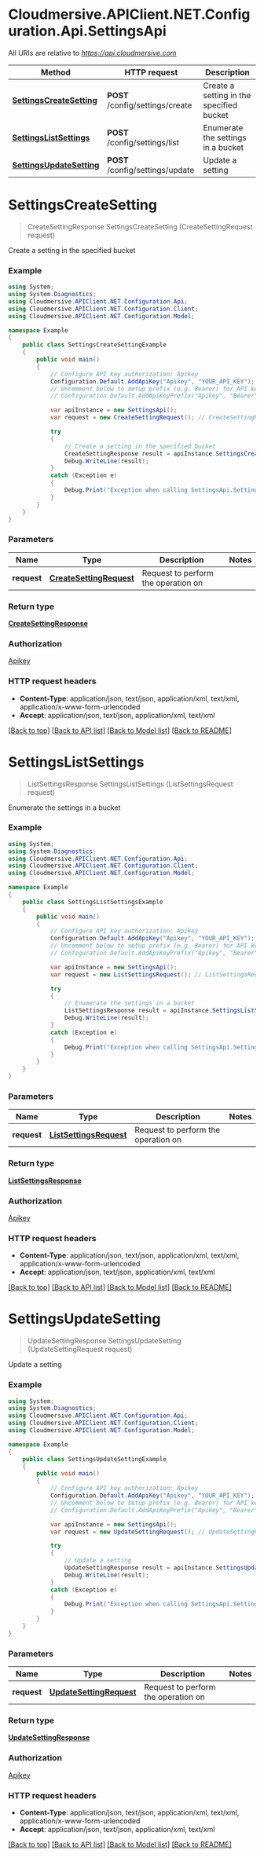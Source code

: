 # Cloudmersive.APIClient.NET.Configuration.Api.SettingsApi

All URIs are relative to *https://api.cloudmersive.com*

Method | HTTP request | Description
------------- | ------------- | -------------
[**SettingsCreateSetting**](SettingsApi.md#settingscreatesetting) | **POST** /config/settings/create | Create a setting in the specified bucket
[**SettingsListSettings**](SettingsApi.md#settingslistsettings) | **POST** /config/settings/list | Enumerate the settings in a bucket
[**SettingsUpdateSetting**](SettingsApi.md#settingsupdatesetting) | **POST** /config/settings/update | Update a setting


<a name="settingscreatesetting"></a>
# **SettingsCreateSetting**
> CreateSettingResponse SettingsCreateSetting (CreateSettingRequest request)

Create a setting in the specified bucket

### Example
```csharp
using System;
using System.Diagnostics;
using Cloudmersive.APIClient.NET.Configuration.Api;
using Cloudmersive.APIClient.NET.Configuration.Client;
using Cloudmersive.APIClient.NET.Configuration.Model;

namespace Example
{
    public class SettingsCreateSettingExample
    {
        public void main()
        {
            // Configure API key authorization: Apikey
            Configuration.Default.AddApiKey("Apikey", "YOUR_API_KEY");
            // Uncomment below to setup prefix (e.g. Bearer) for API key, if needed
            // Configuration.Default.AddApiKeyPrefix("Apikey", "Bearer");

            var apiInstance = new SettingsApi();
            var request = new CreateSettingRequest(); // CreateSettingRequest | Request to perform the operation on

            try
            {
                // Create a setting in the specified bucket
                CreateSettingResponse result = apiInstance.SettingsCreateSetting(request);
                Debug.WriteLine(result);
            }
            catch (Exception e)
            {
                Debug.Print("Exception when calling SettingsApi.SettingsCreateSetting: " + e.Message );
            }
        }
    }
}
```

### Parameters

Name | Type | Description  | Notes
------------- | ------------- | ------------- | -------------
 **request** | [**CreateSettingRequest**](CreateSettingRequest.md)| Request to perform the operation on | 

### Return type

[**CreateSettingResponse**](CreateSettingResponse.md)

### Authorization

[Apikey](../README.md#Apikey)

### HTTP request headers

 - **Content-Type**: application/json, text/json, application/xml, text/xml, application/x-www-form-urlencoded
 - **Accept**: application/json, text/json, application/xml, text/xml

[[Back to top]](#) [[Back to API list]](../README.md#documentation-for-api-endpoints) [[Back to Model list]](../README.md#documentation-for-models) [[Back to README]](../README.md)

<a name="settingslistsettings"></a>
# **SettingsListSettings**
> ListSettingsResponse SettingsListSettings (ListSettingsRequest request)

Enumerate the settings in a bucket

### Example
```csharp
using System;
using System.Diagnostics;
using Cloudmersive.APIClient.NET.Configuration.Api;
using Cloudmersive.APIClient.NET.Configuration.Client;
using Cloudmersive.APIClient.NET.Configuration.Model;

namespace Example
{
    public class SettingsListSettingsExample
    {
        public void main()
        {
            // Configure API key authorization: Apikey
            Configuration.Default.AddApiKey("Apikey", "YOUR_API_KEY");
            // Uncomment below to setup prefix (e.g. Bearer) for API key, if needed
            // Configuration.Default.AddApiKeyPrefix("Apikey", "Bearer");

            var apiInstance = new SettingsApi();
            var request = new ListSettingsRequest(); // ListSettingsRequest | Request to perform the operation on

            try
            {
                // Enumerate the settings in a bucket
                ListSettingsResponse result = apiInstance.SettingsListSettings(request);
                Debug.WriteLine(result);
            }
            catch (Exception e)
            {
                Debug.Print("Exception when calling SettingsApi.SettingsListSettings: " + e.Message );
            }
        }
    }
}
```

### Parameters

Name | Type | Description  | Notes
------------- | ------------- | ------------- | -------------
 **request** | [**ListSettingsRequest**](ListSettingsRequest.md)| Request to perform the operation on | 

### Return type

[**ListSettingsResponse**](ListSettingsResponse.md)

### Authorization

[Apikey](../README.md#Apikey)

### HTTP request headers

 - **Content-Type**: application/json, text/json, application/xml, text/xml, application/x-www-form-urlencoded
 - **Accept**: application/json, text/json, application/xml, text/xml

[[Back to top]](#) [[Back to API list]](../README.md#documentation-for-api-endpoints) [[Back to Model list]](../README.md#documentation-for-models) [[Back to README]](../README.md)

<a name="settingsupdatesetting"></a>
# **SettingsUpdateSetting**
> UpdateSettingResponse SettingsUpdateSetting (UpdateSettingRequest request)

Update a setting

### Example
```csharp
using System;
using System.Diagnostics;
using Cloudmersive.APIClient.NET.Configuration.Api;
using Cloudmersive.APIClient.NET.Configuration.Client;
using Cloudmersive.APIClient.NET.Configuration.Model;

namespace Example
{
    public class SettingsUpdateSettingExample
    {
        public void main()
        {
            // Configure API key authorization: Apikey
            Configuration.Default.AddApiKey("Apikey", "YOUR_API_KEY");
            // Uncomment below to setup prefix (e.g. Bearer) for API key, if needed
            // Configuration.Default.AddApiKeyPrefix("Apikey", "Bearer");

            var apiInstance = new SettingsApi();
            var request = new UpdateSettingRequest(); // UpdateSettingRequest | Request to perform the operation on

            try
            {
                // Update a setting
                UpdateSettingResponse result = apiInstance.SettingsUpdateSetting(request);
                Debug.WriteLine(result);
            }
            catch (Exception e)
            {
                Debug.Print("Exception when calling SettingsApi.SettingsUpdateSetting: " + e.Message );
            }
        }
    }
}
```

### Parameters

Name | Type | Description  | Notes
------------- | ------------- | ------------- | -------------
 **request** | [**UpdateSettingRequest**](UpdateSettingRequest.md)| Request to perform the operation on | 

### Return type

[**UpdateSettingResponse**](UpdateSettingResponse.md)

### Authorization

[Apikey](../README.md#Apikey)

### HTTP request headers

 - **Content-Type**: application/json, text/json, application/xml, text/xml, application/x-www-form-urlencoded
 - **Accept**: application/json, text/json, application/xml, text/xml

[[Back to top]](#) [[Back to API list]](../README.md#documentation-for-api-endpoints) [[Back to Model list]](../README.md#documentation-for-models) [[Back to README]](../README.md)

